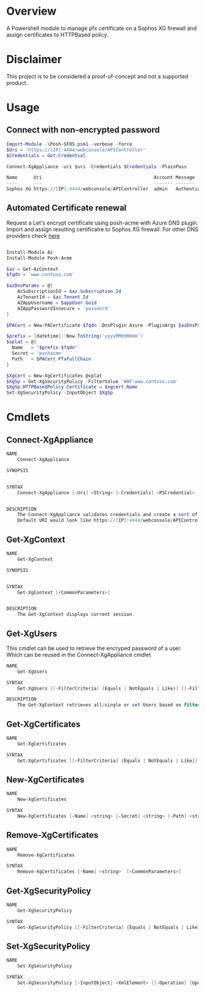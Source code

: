 # Overview
A Powershell module to manage pfx certificate on a Sophos XG firewall and assign certificates to HTTPBased policy.

# Disclaimer
This project is to be considered a proof-of-concept and not a supported product.

# Usage

## Connect with non-encrypted password

``` powershell
Import-Module .\Posh-SFOS.psm1 -verbose -force
$Uri = 'https://[IP]:4444/webconsole/APIController'
$Credentials = Get-Credential

Connect-XgAppliance -uri $uri -Credentials $Credentials -PlainPass

Name      Uri                                         Account Message
----      ---                                         ------- -------
Sophos XG https://[IP]:4444/webconsole/APIController  admin   Authentication Successful

```

## Automated Certificate renewal

Request a Let's encrypt certificate using posh-acme with Azure DNS plugin. Import and assign resulting certificatre to Sophos XG firewall.
For other DNS providers check [here](https://github.com/rmbolger/Posh-ACME/wiki/List-of-Supported-DNS-Providers)
``` powershell 

Install-Module Az
Install-Module Posh-Acme

$az = Get-AzContext 
$fqdn = 'www.contoso.com'

$azDnsParams = @{
    AzSubscriptionId = $az.Subscription.Id
    AzTenantId = $az.Tenant.Id
    AZAppUsername = $appUser.Guid
    AZAppPasswordInsecure = 'password'
}

$PACert = New-PACertificate $fqdn -DnsPlugin Azure -PluginArgs $azDnsParams -AcceptTOS -Contact 'webmaster@contoso.com'

$prefix = [datetime]::Now.ToString('yyyyMMddHHmm')
$splat = @{
  Name   = "$prefix-$fqdn"
  Secret = 'poshacme'
  Path   = $PACert.PfxFullChain
}

$XgCert = New-XgCertificates @splat
$XgSp = Get-XgSecurityPolicy -FilterValue 'WAF-www.contoso.com'
$XgSp.HTTPBasedPolicy.Certificate = $xgcert.Name
Set-XgSecurityPolicy -InputObject $XgSp
```

# Cmdlets

## Connect-XgAppliance

``` powershell
NAME
    Connect-XgAppliance

SYNOPSIS


SYNTAX
    Connect-XgAppliance [-Uri] <String> [-Credentials] <PSCredential> [-PlainPass] [-SkipCertificateCheck] [<CommonParameters>]


DESCRIPTION
    The Connect-XgAppliance validates credentials and create a sort of cached session.
    Default URI would look like https://[IP]:4444/webconsole/APIController

```

## Get-XgContext

``` powershell
NAME
    Get-XgContext

SYNOPSIS


SYNTAX
    Get-XgContext [<CommonParameters>]


DESCRIPTION
    The Get-XgContext displays current session.

```
## Get-XgUsers

This cmdlet can be used to retrieve the encryped password of a user. Which can be reused in the Connect-XgAppliance cmdlet

``` powershell
NAME
    Get-XgUsers

SYNTAX
    Get-XgUsers [[-FilterCriteria] {Equals | NotEquals | Like}] [[-FilterValue] <string>]  [<CommonParameters>]

DESCRIPTION
    The Get-XgContext retrieves all/single or set Users based on filter.

```

## Get-XgCertificates

``` powershell
NAME
    Get-XgCertificates

SYNTAX
    Get-XgCertificates [[-FilterCriteria] {Equals | NotEquals | Like}] [[-FilterValue] <string>]  [<CommonParameters>]


```

## New-XgCertificates

``` powershell
NAME
    New-XgCertificates

SYNTAX
    New-XgCertificates [-Name] <string> [-Secret] <string> [-Path] <string> [[-Operation] {Add | Update}]  [<CommonParameters>]
```

## Remove-XgCertificates

``` powershell
NAME
    Remove-XgCertificates

SYNTAX
    Remove-XgCertificates [-Name] <string>  [<CommonParameters>]
```



## Get-XgSecurityPolicy

```powershell
NAME
    Get-XgSecurityPolicy

SYNTAX
    Get-XgSecurityPolicy [[-FilterCriteria] {Equals | NotEquals | Like}] [[-FilterValue] <string>]  [<CommonParameters>]
```


## Set-XgSecurityPolicy

``` powershell
NAME
    Set-XgSecurityPolicy

SYNTAX
    Set-XgSecurityPolicy [-InputObject] <XmlElement> [[-Operation] {Update}]  [<CommonParameters>]
```
